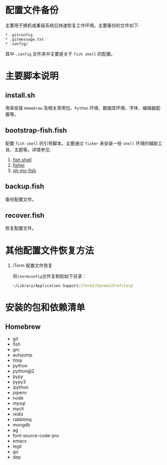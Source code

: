 # 配置文件备份

主要用于换机或重装系统后快速恢复工作环境。主要备份的文件如下:

    * .gitconfig
    * .gitmessage.txt
    * .config/

其中 `.config` 文件夹中主要是关于 `fish shell` 的配置。

# 主要脚本说明

## install.sh

用来安装 `Homebrew` 及相关常用包、`Python` 环境、数据库环境、字体、编辑器配置等。

## bootstrap-fish.fish

配置 `fish shell` 的引导脚本。主要通过 `fisher` 来安装一些 `shell` 环境的辅助工具、主题等。详情参见:

1. [fish shell](https://fishshell.com/)
2. [fisher](https://github.com/fisherman/fisherman)
3. [oh-my-fish](https://github.com/oh-my-fish/oh-my-fish)

## backup.fish

备份配置文件。

## recover.fish

恢复配置文件。

# 其他配置文件恢复方法

1. iTerm 配置文件恢复

    将`itermconfig`文件复制到如下目录：
    ``` cmd
    ~/Library/Application Support/iTerm2/DynamicProfiles/
    ```

# 安装的包和依赖清单

## Homebrew

* git
* fish
* grc
* autojump
* htop
* python
* python@2
* pypy
* pypy3
* ipython
* pipenv
* node
* mysql
* mycli
* redis
* rabbitmq
* mongdb
* ag
* font-source-code-pro
* emacs
* legit
* go
* dep
